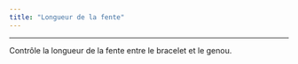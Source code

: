 ```yaml
---
title: "Longueur de la fente"
---
```


***

Contrôle la longueur de la fente entre le bracelet et le genou.




